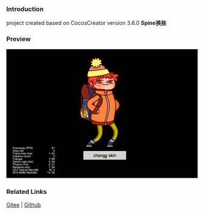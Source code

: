 ### Introduction

project created based on CocosCreator version 3.6.0 **Spine换肤** 

### Preview
![image](../../../gif/202203/2022030224.gif)

### Related Links
[Gitee](https://gitee.com/mirrors_cocos-creator/test-cases-3d/tree/v3.0/assets/cases/spine) | [Github](https://github.com/cocos-creator/test-cases-3d/tree/v3.0/assets/cases/spine)